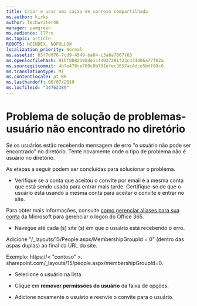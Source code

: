 ```yaml
---
title: Criar e usar uma caixa de correio compartilhada
ms.author: kirks
author: Techwriter40
manager: pamgreen
ms.audience: ITPro
ms.topic: article
ROBOTS: NOINDEX, NOFOLLOW
localization_priority: Normal
ms.assetid: 63f7d676-7cd9-4549-ba84-c3a8a7867f63
ms.openlocfilehash: 81bf8082198de1c44037291f23c434d06a77f02a
ms.sourcegitcommit: 4b7e478ce700c0b781efec3857ac4dce5bdf00c6
ms.translationtype: MT
ms.contentlocale: pt-BR
ms.lasthandoff: 06/07/2019
ms.locfileid: "34762389"
---
```

# <a name="troubleshoot-issue---user-not-found-in-directory"></a>Problema de solução de problemas-usuário não encontrado no diretório

Se os usuários estão recebendo mensagem de erro "o usuário não pode ser encontrado" no diretório. Tente novamente onde o tipo de problema não é usuário no diretório.

As etapas a seguir podem ser concluídas para solucionar o problema.

- Verifique se a conta que aceitou o convite por email é a mesma conta que está sendo usada para entrar mais tarde. Certifique-se de que o usuário está usando a mesma conta para aceitar o convite e entrar no site. 

Para obter mais informações, consulte [como gerenciar aliases para sua conta</a> da Microsoft para gerenciar o logon do Office 365](https://support.microsoft.com/help/12407/microsoft-account-how-to-manage-aliases). 

- Navegue até cada (s) site (s) em que o usuário está recebendo o erro. 

Adicione "/_layouts/15/People.aspx/MembershipGroupId = 0" (dentro das aspas duplas) ao final da URL do site. 

Exemplo: https://< "contoso" >. sharepoint.com/_layouts/15/people.aspx/membershipGroupId=0.

- Selecione o usuário na lista.

- Clique em **remover permissões do usuário** da faixa de opções. 
-  Adicione novamente o usuário e reenvie o convite para o usuário.

